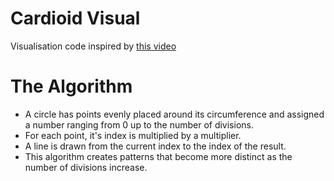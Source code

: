 # Cardioid Visual
Visualisation code inspired by [this video](https://www.youtube.com/watch?v=bl3nc_a1nvs)  

# The Algorithm
- A circle has points evenly placed around its circumference and assigned a number ranging from 0 up to the number of divisions.
- For each point, it's index is multiplied by a multiplier.
- A line is drawn from the current index to the index of the result.
- This algorithm creates patterns that become more distinct as the number of divisions increase.